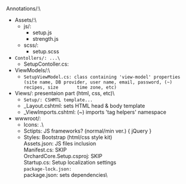 Annotations/:\
* Assets/:\
    * js/:
        * setup.js
        * strength.js
    * scss/:
        * setup.scss
* `Contollers/: ...\`
    * SetupContoller.cs: 
* ViewModels/:\
    * `SetupViewModel.cs: class containing 'view-model' properties (site name, DB provider, user name, email, password, (~) recipes, size       time zone, etc)`
* Views/: presentaion part (html, css, etc)\
    * `Setup/: CSHMTL template...`
    * _Layout.cshtml: sets HTML head & body template
    * _ViewImports.cshtml: (~) imports 'tag helpers' namespace
* wwwroot/:
    * Icons\: .\
    * Sctipts\: JS frameworks? (normal/min ver.) { jQuery }
    * Styles\: Bootstrap (html/css style kit)\
Assets.json: JS files inclusion\
Manifest.cs: SKIP\
OrchardCore.Setup.csproj: SKIP\
Startup.cs: Setup localization settings\
`package-lock.json:`\
package.json: sets dependencies\
